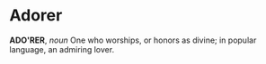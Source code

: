 # Adorer

**ADO'RER**, _noun_ One who worships, or honors as divine; in popular language, an admiring lover.